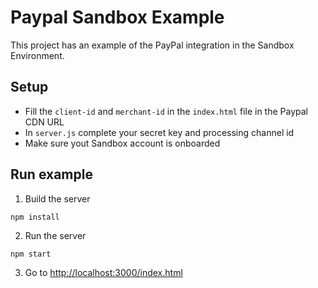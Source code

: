 # Paypal Sandbox Example

This project has an example of the PayPal integration in the Sandbox Environment.

## Setup

- Fill the `client-id` and `merchant-id` in the `index.html` file in the Paypal CDN URL
- In `server.js` complete your secret key and processing channel id
- Make sure yout Sandbox account is onboarded

## Run example

1. Build the server

```
npm install
```

2. Run the server

```
npm start
```

3. Go to [http://localhost:3000/index.html](http://localhost:3000/index.html)
